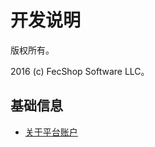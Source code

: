 开发说明
===============================

版权所有。

2016 (c) FecShop Software LLC。


基础信息
----------
*  [关于平台账户](platform-account.md)

